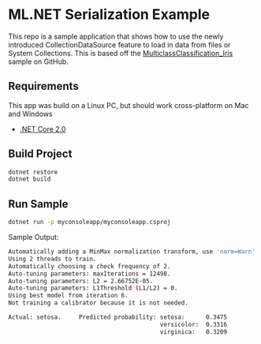 # ML.NET Serialization Example

This repo is a sample application that shows how to use the newly introduced CollectionDataSource feature to load in data from files or System Collections. This is based off the [MulticlassClassification_Iris](https://github.com/dotnet/machinelearning-samples/tree/master/samples/getting-started/MulticlassClassification_Iris) sample on GitHub.

## Requirements

This app was build on a Linux PC, but should work cross-platform on Mac and Windows

- [.NET Core 2.0](https://www.microsoft.com/net/download/linux)

## Build Project

```bash
dotnet restore
dotnet build
```

## Run Sample

```bash
dotnet run -p myconsoleapp/myconsoleapp.csproj
```

Sample Output:

```bash
Automatically adding a MinMax normalization transform, use 'norm=Warn' or 'norm=No' to turn this behavior off.
Using 2 threads to train.
Automatically choosing a check frequency of 2.
Auto-tuning parameters: maxIterations = 12498.
Auto-tuning parameters: L2 = 2.66752E-05.
Auto-tuning parameters: L1Threshold (L1/L2) = 0.
Using best model from iteration 6.
Not training a calibrator because it is not needed.

Actual: setosa.     Predicted probability: setosa:      0.3475
                                           versicolor:  0.3316
                                           virginica:   0.3209
```